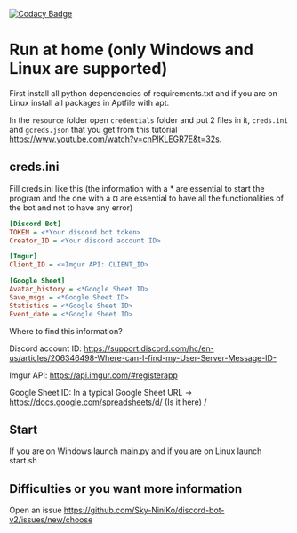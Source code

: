 [![Codacy Badge](https://app.codacy.com/project/badge/Grade/7b33e2d1ccea4737a380004eea247b04)](https://www.codacy.com/gh/Sky-NiniKo/discord-bot-v2/dashboard?utm_source=github.com&amp;utm_medium=referral&amp;utm_content=Sky-NiniKo/discord-bot-v2&amp;utm_campaign=Badge_Grade)
# Run at home (only Windows and Linux are supported)
First install all python dependencies of requirements.txt and if you are on Linux install all packages in Aptfile with apt.

In the `resource` folder open `credentials` folder and put 2 files in it, `creds.ini` and `gcreds.json` that you get from this tutorial https://www.youtube.com/watch?v=cnPlKLEGR7E&t=32s.
## creds.ini
Fill creds.ini like this (the information with a * are essential to start the program and the one with a ¤ are essential to have all the functionalities of the bot and not to have any error)
```ini
[Discord Bot]
TOKEN = <*Your discord bot token>
Creator_ID = <Your discord account ID>

[Imgur]
Client_ID = <¤Imgur API: CLIENT_ID>

[Google Sheet]
Avatar_history = <*Google Sheet ID>
Save_msgs = <*Google Sheet ID>
Statistics = <*Google Sheet ID>
Event_date = <*Google Sheet ID>
```
Where to find this information?

Discord account ID: https://support.discord.com/hc/en-us/articles/206346498-Where-can-I-find-my-User-Server-Message-ID-

Imgur API: https://api.imgur.com/#registerapp

Google Sheet ID: In a typical Google Sheet URL → https://docs.google.com/spreadsheets/d/ (Is it here) /
## Start
If you are on Windows launch main.py and if you are on Linux launch start.sh

## Difficulties or you want more information
Open an issue https://github.com/Sky-NiniKo/discord-bot-v2/issues/new/choose
